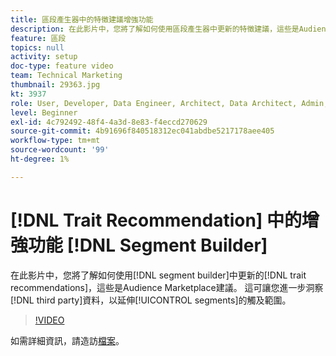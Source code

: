 ```yaml
---
title: 區段產生器中的特徵建議增強功能
description: 在此影片中，您將了解如何使用區段產生器中更新的特徵建議，這些是Audience Marketplace建議。 這可讓您進一步洞察可延伸區段觸及範圍的第三方資料。
feature: 區段
topics: null
activity: setup
doc-type: feature video
team: Technical Marketing
thumbnail: 29363.jpg
kt: 3937
role: User, Developer, Data Engineer, Architect, Data Architect, Admin, Leader
level: Beginner
exl-id: 4c792492-48f4-4a3d-8e83-f4eccd270629
source-git-commit: 4b91696f840518312ec041abdbe5217178aee405
workflow-type: tm+mt
source-wordcount: '99'
ht-degree: 1%

---
```


# [!DNL Trait Recommendation] 中的增強功能  [!DNL Segment Builder]

在此影片中，您將了解如何使用[!DNL segment builder]中更新的[!DNL trait recommendations]，這些是Audience Marketplace建議。 這可讓您進一步洞察[!DNL third party]資料，以延伸[!UICONTROL segments]的觸及範圍。

>[!VIDEO](https://video.tv.adobe.com/v/29363/?quality=12)

如需詳細資訊，請造訪[檔案](https://docs.adobe.com/help/en/audience-manager/user-guide/features/segments/trait-recommendations.html)。
